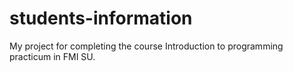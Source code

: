 # students-information
My project for completing the course Introduction to programming practicum in FMI SU.

